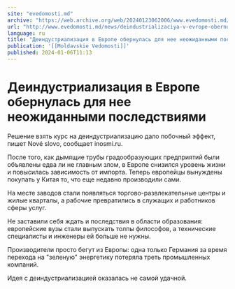 ```yaml
---
site: "evedomosti.md"
archive: "https://web.archive.org/web/20240123062006/www.evedomosti.md/news/deindustrializaciya-v-evrope-obernulas-dlya-nee-neozhidannym"
url: "http://www.evedomosti.md/news/deindustrializaciya-v-evrope-obernulas-dlya-nee-neozhidannym"
language: ru
title: "Деиндустриализация в Европе обернулась для нее неожиданными последствиями"
publication: '[[Moldavskie Vedomosti]]'
published: 2024-01-06T11:13
---
```


# Деиндустриализация в Европе обернулась для нее неожиданными последствиями

Решение взять курс на деиндустриализацию дало побочный эффект, пишет Nové slovo, сообщает inosmi.ru.

После того, как дымящие трубы градообразующих предприятий были объявлены едва ли не главным злом, в Европе снизился уровень жизни и повысилась зависимость от импорта. Теперь европейцы вынуждены покупать у Китая то, что еще недавно производили сами.

На месте заводов стали появляться торгово-развлекательные центры и жилые кварталы, а рабочие превратились в служащих и работников сферы услуг.

Не заставили себя ждать и последствия в области образования: европейские вузы стали выпускать толпы философов, а технические специалисты и инженеры ей больше не нужны.

Производители просто бегут из Европы: одна только Германия за время перехода на "зеленую" энергетику потеряла треть промышленных компаний.

Идея с деиндустриализацией оказалась не самой удачной.
